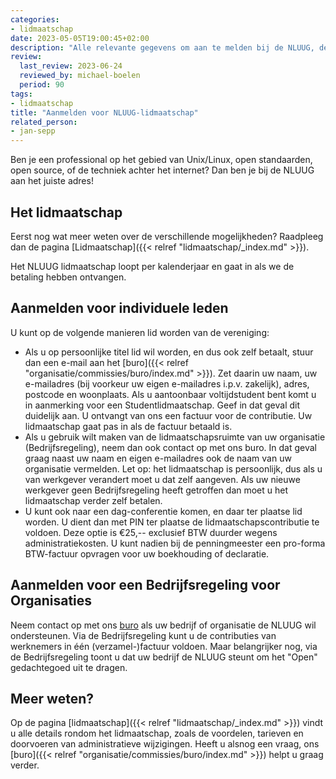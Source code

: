 ```yaml
---
categories:
- lidmaatschap
date: 2023-05-05T19:00:45+02:00
description: "Alle relevante gegevens om aan te melden bij de NLUUG, de vereniging van professionele gebruikers van open systemen en open standaarden"
review:
  last_review: 2023-06-24
  reviewed_by: michael-boelen
  period: 90
tags:
- lidmaatschap
title: "Aanmelden voor NLUUG-lidmaatschap"
related_person:
- jan-sepp
---
```


Ben je een professional op het gebied van Unix/Linux, open standaarden, open source, of de techniek achter het internet? Dan ben je bij de NLUUG aan het juiste adres!

## Het lidmaatschap

Eerst nog wat meer weten over de verschillende mogelijkheden? Raadpleeg dan de pagina [Lidmaatschap]({{< relref "lidmaatschap/_index.md" >}}).

Het NLUUG lidmaatschap loopt per kalenderjaar en gaat in als we de betaling hebben ontvangen.

## Aanmelden voor individuele leden

U kunt op de volgende manieren lid worden van de vereniging:

* Als u op persoonlijke titel lid wil worden, en dus ook zelf betaalt, stuur dan een e-mail aan het [buro]({{< relref "organisatie/commissies/buro/index.md" >}}). Zet daarin uw naam, uw e-mailadres (bij voorkeur uw eigen e-mailadres i.p.v. zakelijk), adres, postcode en woonplaats. Als u aantoonbaar voltijdstudent bent komt u in aanmerking voor een Studentlidmaatschap. Geef in dat geval dit duidelijk aan. U ontvangt van ons een factuur voor de contributie. Uw lidmaatschap gaat pas in als de factuur betaald is.
* Als u gebruik wilt maken van de lidmaatschapsruimte van uw organisatie (Bedrijfsregeling), neem dan ook contact op met ons buro. In dat geval graag naast uw naam en eigen e-mailadres ook de naam van uw organisatie vermelden. Let op: het lidmaatschap is persoonlijk, dus als u van werkgever verandert moet u dat zelf aangeven. Als uw nieuwe werkgever geen Bedrijfsregeling heeft getroffen dan moet u het lidmaatschap verder zelf betalen.
* U kunt ook naar een dag-conferentie komen, en daar ter plaatse lid worden. U dient dan met PIN ter plaatse de lidmaatschapscontributie te voldoen. Deze optie is €25,-- exclusief BTW duurder wegens administratiekosten. U kunt nadien bij de penningmeester een pro-forma BTW-factuur opvragen voor uw boekhouding of declaratie.

## Aanmelden voor een Bedrijfsregeling voor Organisaties

Neem contact op met ons [buro](mailto:buro@nluug.nl) als uw bedrijf of organisatie de NLUUG wil ondersteunen. Via de Bedrijfsregeling kunt u de contributies van werknemers in één (verzamel-)factuur voldoen. Maar belangrijker nog, via de Bedrijfsregeling toont u dat uw bedrijf de NLUUG steunt om het "Open" gedachtegoed uit te dragen.

## Meer weten?

Op de pagina [lidmaatschap]({{< relref "lidmaatschap/_index.md" >}}) vindt u alle details rondom het lidmaatschap, zoals de voordelen, tarieven en doorvoeren van administratieve wijzigingen. Heeft u alsnog een vraag, ons [buro]({{< relref "organisatie/commissies/buro/index.md" >}}) helpt u graag verder.
